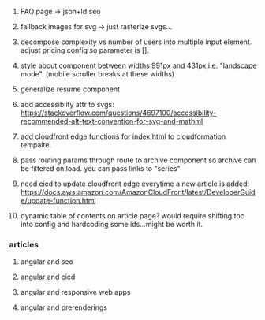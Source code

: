 1. FAQ page -> json+ld seo

2. fallback images for svg -> just rasterize svgs...

3. decompose complexity vs number of users into multiple input element. adjust pricing config so parameter is [].

4. style about component between widths 991px and 431px,i.e. "landscape mode". (mobile scroller breaks at these widths)

5. generalize resume component

6. add accessiblity attr to svgs: https://stackoverflow.com/questions/4697100/accessibility-recommended-alt-text-convention-for-svg-and-mathml

7. add cloudfront edge functions for index.html to cloudformation tempalte.

8. pass routing params through route to archive component so archive can be filtered on load. you can pass links to "series"

9. need cicd to update cloudfront edge everytime a new article is added: https://docs.aws.amazon.com/AmazonCloudFront/latest/DeveloperGuide/update-function.html

10. dynamic table of contents on article page? would require shifting toc into config and hardcoding some ids...might be worth it.

### articles

1. angular and seo

2. angular and cicd

3. angular and responsive web apps

4. angular and prerenderings
